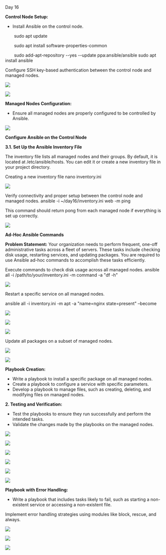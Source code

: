 ﻿Day 16

**Control Node Setup:**

- Install Ansible on the control node.

`    `sudo apt update

`    `sudo apt install software-properties-common

`    `sudo add-apt-repository --yes --update ppa:ansible/ansible     sudo apt install ansible

Configure SSH key-based authentication between the control node and managed nodes.

![](Aspose.Words.a46b46bf-1339-47de-a063-b8fdc1c83002.001.png)

![](Aspose.Words.a46b46bf-1339-47de-a063-b8fdc1c83002.002.png)

**Managed Nodes Configuration:**

- Ensure all managed nodes are properly configured to be controlled by Ansible.

![](Aspose.Words.a46b46bf-1339-47de-a063-b8fdc1c83002.003.png)

**Configure Ansible on the Control Node**

**3.1. Set Up the Ansible Inventory File**

The inventory file lists all managed nodes and their groups. By default, it is located at /etc/ansible/hosts. You can edit it or create a new inventory file in your project directory.

Creating a new inventory file nano inventory.ini

![](Aspose.Words.a46b46bf-1339-47de-a063-b8fdc1c83002.004.png)

Verify connectivity and proper setup between the control node and managed nodes. ansible -i ~/day16/inventory.ini web -m ping

This command should return pong from each managed node if everything is set up correctly.

![](Aspose.Words.a46b46bf-1339-47de-a063-b8fdc1c83002.005.png)

**Ad-Hoc Ansible Commands**

**Problem Statement:** Your organization needs to perform frequent, one-off administrative tasks across a fleet of servers. These tasks include checking disk usage, restarting services, and updating packages. You are required to use Ansible ad-hoc commands to accomplish these tasks efficiently.

Execute commands to check disk usage across all managed nodes.  ansible all -i /path/to/your/inventory.ini -m command -a "df -h"

![](Aspose.Words.a46b46bf-1339-47de-a063-b8fdc1c83002.006.png)

Restart a specific service on all managed nodes.

ansible all -i inventory.ini -m apt -a "name=nginx state=present" –become

![](Aspose.Words.a46b46bf-1339-47de-a063-b8fdc1c83002.007.png)

![](Aspose.Words.a46b46bf-1339-47de-a063-b8fdc1c83002.008.png)

![](Aspose.Words.a46b46bf-1339-47de-a063-b8fdc1c83002.009.png)

Update all packages on a subset of managed nodes.

![](Aspose.Words.a46b46bf-1339-47de-a063-b8fdc1c83002.010.png)

![](Aspose.Words.a46b46bf-1339-47de-a063-b8fdc1c83002.011.png)

**Playbook Creation:**

- Write a playbook to install a specific package on all managed nodes.
- Create a playbook to configure a service with specific parameters.
- Develop a playbook to manage files, such as creating, deleting, and modifying files on managed nodes.

**2. Testing and Verification:**

- Test the playbooks to ensure they run successfully and perform the intended tasks.
- Validate the changes made by the playbooks on the managed nodes.

![](Aspose.Words.a46b46bf-1339-47de-a063-b8fdc1c83002.012.png)

![](Aspose.Words.a46b46bf-1339-47de-a063-b8fdc1c83002.013.png)

![](Aspose.Words.a46b46bf-1339-47de-a063-b8fdc1c83002.014.png)

![](Aspose.Words.a46b46bf-1339-47de-a063-b8fdc1c83002.015.png)

![](Aspose.Words.a46b46bf-1339-47de-a063-b8fdc1c83002.016.png)

![](Aspose.Words.a46b46bf-1339-47de-a063-b8fdc1c83002.017.png)

**Playbook with Error Handling:**

- Write a playbook that includes tasks likely to fail, such as starting a non-existent service or accessing a non-existent file.

Implement error handling strategies using modules like block, rescue, and always.

![](Aspose.Words.a46b46bf-1339-47de-a063-b8fdc1c83002.018.png)

![](Aspose.Words.a46b46bf-1339-47de-a063-b8fdc1c83002.019.png)

![](Aspose.Words.a46b46bf-1339-47de-a063-b8fdc1c83002.020.png)

